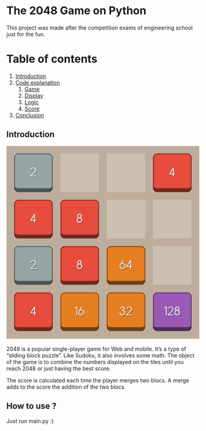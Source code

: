 # The 2048 Game on Python

This project was made after the competition exams of engineering school just for the fun.

# Table of contents
1. [Introduction](#introduction)
2. [Code explanation](#explanation)
    1. [Game](#game)
    2. [Display](#display)
    3. [Logic](#logic)
    4. [Score](#score)
3. [Conclusion](#conclusion)

## Introduction
 <a name="introduction"></a>
 ![Image 2048](assets\2048.PNG)

2048 is a popular single-player game for Web and mobile. It’s a type of “sliding block puzzle”. Like Sudoku, it also involves some math. The object of the game is to combine the numbers displayed on the tiles until you reach 2048 or just having the best score.

The score is calculated each time the player merges two blocs. A merge adds to the score the addition of the two blocs.


## How to use ?

Just run <a name ="\main.py">main.py</a> :)

